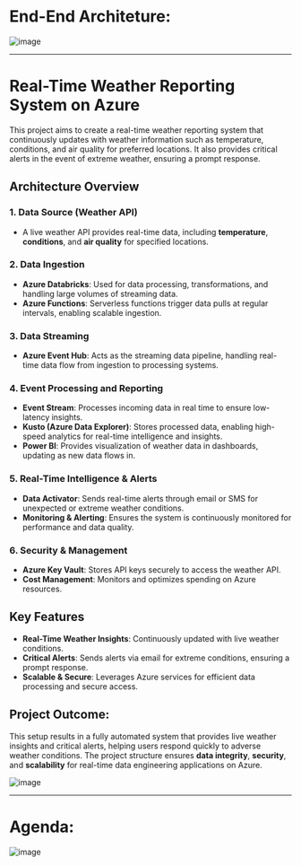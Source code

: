 # End-End Architeture:

![image](https://github.com/user-attachments/assets/92b8caaa-c16d-44ff-ae0f-82ab2037b0e4)

---

# Real-Time Weather Reporting System on Azure

This project aims to create a real-time weather reporting system that continuously updates with weather information such as temperature, conditions, and air quality for preferred locations. It also provides critical alerts in the event of extreme weather, ensuring a prompt response.

## **Architecture Overview**

### 1. **Data Source (Weather API)**
   - A live weather API provides real-time data, including **temperature**, **conditions**, and **air quality** for specified locations.

### 2. **Data Ingestion**
   - **Azure Databricks**: Used for data processing, transformations, and handling large volumes of streaming data.
   - **Azure Functions**: Serverless functions trigger data pulls at regular intervals, enabling scalable ingestion.

### 3. **Data Streaming**
   - **Azure Event Hub**: Acts as the streaming data pipeline, handling real-time data flow from ingestion to processing systems.

### 4. **Event Processing and Reporting**
   - **Event Stream**: Processes incoming data in real time to ensure low-latency insights.
   - **Kusto (Azure Data Explorer)**: Stores processed data, enabling high-speed analytics for real-time intelligence and insights.
   - **Power BI**: Provides visualization of weather data in dashboards, updating as new data flows in.

### 5. **Real-Time Intelligence & Alerts**
   - **Data Activator**: Sends real-time alerts through email or SMS for unexpected or extreme weather conditions.
   - **Monitoring & Alerting**: Ensures the system is continuously monitored for performance and data quality.

### 6. **Security & Management**
   - **Azure Key Vault**: Stores API keys securely to access the weather API.
   - **Cost Management**: Monitors and optimizes spending on Azure resources.

## **Key Features**

- **Real-Time Weather Insights**: Continuously updated with live weather conditions.
- **Critical Alerts**: Sends alerts via email for extreme conditions, ensuring a prompt response.
- **Scalable & Secure**: Leverages Azure services for efficient data processing and secure access.

## **Project Outcome**:

This setup results in a fully automated system that provides live weather insights and critical alerts, helping users respond quickly to adverse weather conditions. The project structure ensures **data integrity**, **security**, and **scalability** for real-time data engineering applications on Azure.

![image](https://github.com/user-attachments/assets/ad0ddd2a-9c88-420c-b60f-19ccecce55d9)



---

# Agenda:

![image](https://github.com/user-attachments/assets/ff353f95-1aeb-4dce-9e84-78cf3d601277)

